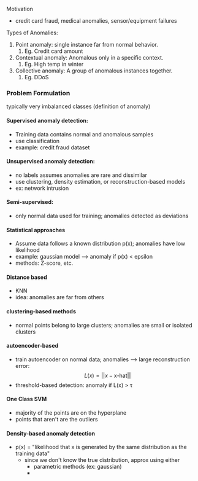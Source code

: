 Motivation
- credit card fraud, medical anomalies, sensor/equipment failures

Types of Anomalies:
1. Point anomaly: single instance far from normal behavior. 
	1. Eg. Credit card amount
2. Contextual anomaly: Anomalous only in a specific context. 
	1. Eg. High temp in winter
3. Collective anomaly: A group of anomalous instances together. 
	1. Eg. DDoS

### Problem Formulation
typically very imbalanced classes (definition of anomaly)
#### Supervised anomaly detection:
- Training data contains normal and anomalous samples
- use classification
- example: credit fraud dataset

#### Unsupervised anomaly detection:
- no labels assumes anomalies are rare and dissimilar
- use clustering, density estimation, or reconstruction-based models
- ex: network intrusion

#### Semi-supervised:
- only normal data used for training; anomalies detected as deviations

#### Statistical approaches
- Assume data follows a known distribution p(x); anomalies have low likelihood
- example: gaussian model --> anomaly if p(x) < epsilon
- methods: Z-score, etc.

#### Distance based
- KNN
- idea: anomalies are far from others

#### clustering-based methods
- normal points belong to large clusters; anomalies are small or isolated clusters

#### autoencoder-based
- train autoencoder on normal data; anomalies --> large reconstruction error:
$$
L(x) = || x - \text{x-hat}||
$$
- threshold-based detection: anomaly if L(x) > τ

#### One Class SVM
- majority of the points are on the hyperplane
- points that aren't are the outliers

#### Density-based anomaly detection
- p(x) = "likelihood that x is generated by the same distribution as the training data"
	- since we don't know the true distribution, approx using either 
		- parametric methods (ex: gaussian)
		- 